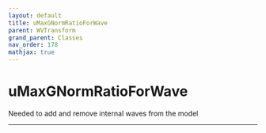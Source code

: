 ```yaml
---
layout: default
title: uMaxGNormRatioForWave
parent: WVTransform
grand_parent: Classes
nav_order: 178
mathjax: true
---
```


#  uMaxGNormRatioForWave

Needed to add and remove internal waves from the model


---


